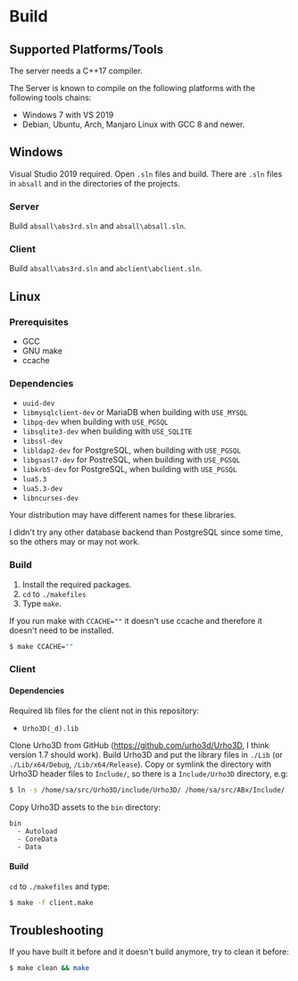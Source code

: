 # Build

## Supported Platforms/Tools

The server needs a C++17 compiler.

The Server is  known to compile on the following platforms with the following
tools chains:

* Windows 7 with VS 2019
* Debian, Ubuntu, Arch, Manjaro Linux with GCC 8 and newer.

## Windows

Visual Studio 2019 required. Open `.sln` files and build. There are `.sln` files in `absall` and
in the directories of the projects.

### Server

Build `absall\abs3rd.sln` and `absall\absall.sln`.

### Client

Build `absall\abs3rd.sln` and `abclient\abclient.sln`.

## Linux

### Prerequisites

* GCC
* GNU make
* ccache

### Dependencies

* `uuid-dev`
* `libmysqlclient-dev` or MariaDB when building with `USE_MYSQL`
* `libpq-dev` when building with `USE_PGSQL`
* `libsqlite3-dev` when building with `USE_SQLITE`
* `libssl-dev`
* `libldap2-dev` for PostgreSQL, when building with `USE_PGSQL`
* `libgsasl7-dev` for PostreSQL, when building with `USE_PGSQL`
* `libkrb5-dev` for PostgreSQL, when building with `USE_PGSQL`
* `lua5.3`
* `lua5.3-dev`
* `libncurses-dev`

Your distribution may have different names for these libraries.

I didn't try any other database backend than PostgreSQL since some time, so the others may or may
not work.

### Build

1. Install the required packages.
2. `cd` to `./makefiles`
3. Type `make`.

If you run make with `CCACHE=""` it doesn't use ccache and therefore it doesn't need to be installed.
~~~sh
$ make CCACHE=""
~~~

### Client

#### Dependencies

Required lib files for the client not in this repository:

* `Urho3D(_d).lib`

Clone Urho3D from GitHub (https://github.com/urho3d/Urho3D, I think version 1.7
should work). Build Urho3D and put the library files in `./Lib` (or `./Lib/x64/Debug`,
`/Lib/x64/Release`). Copy or symlink the directory with Urho3D header files to `Include/`,
so there is a `Include/Urho3D` directory, e.g:
~~~sh
$ ln -s /home/sa/src/Urho3D/include/Urho3D/ /home/sa/src/ABx/Include/
~~~

Copy Urho3D assets to the `bin` directory:
~~~plain
bin
  - Autoload
  - CoreData
  - Data
~~~

#### Build

`cd` to `./makefiles` and type:
~~~sh
$ make -f client.make
~~~

## Troubleshooting

If you have built it before and it doesn't build anymore, try to clean it before:

~~~sh
$ make clean && make
~~~
